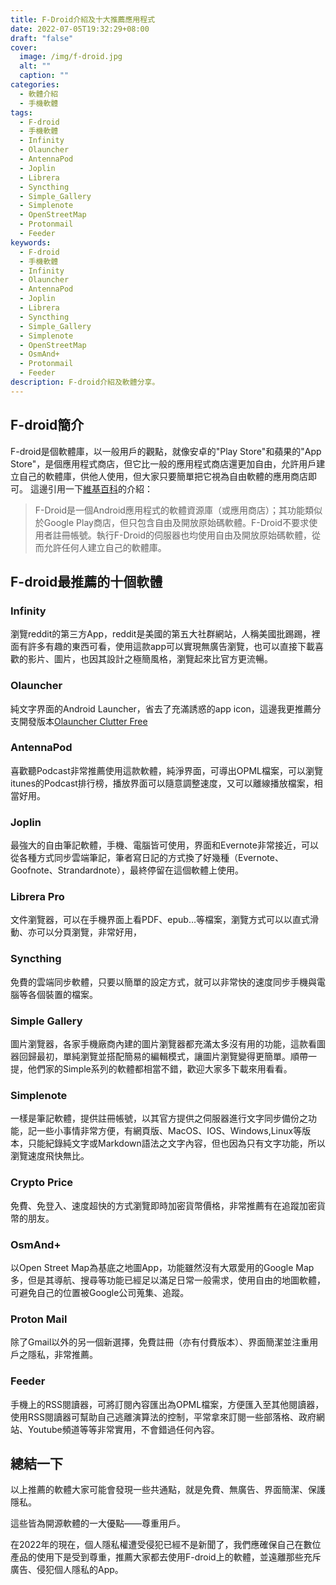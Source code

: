 ```yaml
---
title: F-Droid介紹及十大推薦應用程式
date: 2022-07-05T19:32:29+08:00
draft: "false"
cover:
  image: /img/f-droid.jpg
  alt: ""
  caption: ""
categories:
  - 軟體介紹
  - 手機軟體
tags:
  - F-droid
  - 手機軟體
  - Infinity
  - Olauncher
  - AntennaPod
  - Joplin
  - Librera
  - Syncthing
  - Simple_Gallery
  - Simplenote
  - OpenStreetMap
  - Protonmail
  - Feeder
keywords:
  - F-droid
  - 手機軟體
  - Infinity
  - Olauncher
  - AntennaPod
  - Joplin
  - Librera
  - Syncthing
  - Simple_Gallery
  - Simplenote
  - OpenStreetMap
  - OsmAnd+
  - Protonmail
  - Feeder
description: F-droid介紹及軟體分享。
---
```

F-droid簡介
---
F-droid是個軟體庫，以一般用戶的觀點，就像安卓的"Play Store"和蘋果的"App Store"，是個應用程式商店，但它比一般的應用程式商店還更加自由，允許用戶建立自己的軟體庫，供他人使用，但大家只要簡單把它視為自由軟體的應用商店即可。
這邊引用一下[維基百科](https://zh.wikipedia.org/zh-tw/F-Droid)的介紹：
> F-Droid是一個Android應用程式的軟體資源庫（或應用商店）；其功能類似於Google Play商店，但只包含自由及開放原始碼軟體。F-Droid不要求使用者註冊帳號。執行F-Droid的伺服器也均使用自由及開放原始碼軟體，從而允許任何人建立自己的軟體庫。

F-droid最推薦的十個軟體
---
### Infinity
瀏覽reddit的第三方App，reddit是美國的第五大社群網站，人稱美國批踢踢，裡面有許多有趣的東西可看，使用這款app可以實現無廣告瀏覽，也可以直接下載喜歡的影片、圖片，也因其設計之極簡風格，瀏覽起來比官方更流暢。
### Olauncher
純文字界面的Android Launcher，省去了充滿誘惑的app icon，這邊我更推薦分支開發版本[Olauncher Clutter Free](https://f-droid.org/packages/app.olaunchercf/)
### AntennaPod
喜歡聽Podcast非常推薦使用這款軟體，純淨界面，可導出OPML檔案，可以瀏覽itunes的Podcast排行榜，播放界面可以隨意調整速度，又可以離線播放檔案，相當好用。
### Joplin
最強大的自由筆記軟體，手機、電腦皆可使用，界面和Evernote非常接近，可以從各種方式同步雲端筆記，筆者寫日記的方式換了好幾種（Evernote、Goofnote、Strandardnote），最終停留在這個軟體上使用。
### Librera Pro
文件瀏覽器，可以在手機界面上看PDF、epub…等檔案，瀏覽方式可以以直式滑動、亦可以分頁瀏覽，非常好用，
### Syncthing
免費的雲端同步軟體，只要以簡單的設定方式，就可以非常快的速度同步手機與電腦等各個裝置的檔案。
### Simple Gallery
圖片瀏覽器，各家手機廠商內建的圖片瀏覽器都充滿太多沒有用的功能，這款看圖器回歸最初，單純瀏覽並搭配簡易的編輯模式，讓圖片瀏覽變得更簡單。順帶一提，他們家的Simple系列的軟體都相當不錯，歡迎大家多下載來用看看。
### Simplenote
一樣是筆記軟體，提供註冊帳號，以其官方提供之伺服器進行文字同步備份之功能，記一些小事情非常方便，有網頁版、MacOS、IOS、Windows,Linux等版本，只能紀錄純文字或Markdown語法之文字內容，但也因為只有文字功能，所以瀏覽速度飛快無比。
### Crypto Price
免費、免登入、速度超快的方式瀏覽即時加密貨幣價格，非常推薦有在追蹤加密貨幣的朋友。
### OsmAnd+
以Open Street Map為基底之地圖App，功能雖然沒有大眾愛用的Google Map多，但是其導航、搜尋等功能已經足以滿足日常一般需求，使用自由的地圖軟體，可避免自己的位置被Google公司蒐集、追蹤。
### Proton Mail
除了Gmail以外的另一個新選擇，免費註冊（亦有付費版本）、界面簡潔並注重用戶之隱私，非常推薦。
### Feeder
手機上的RSS閱讀器，可將訂閱內容匯出為OPML檔案，方便匯入至其他閱讀器，使用RSS閱讀器可幫助自己逃離演算法的控制，平常拿來訂閱一些部落格、政府網站、Youtube頻道等等非常實用，不會錯過任何內容。

總結一下
---
以上推薦的軟體大家可能會發現一些共通點，就是免費、無廣告、界面簡潔、保護隱私。

這些皆為開源軟體的一大優點——尊重用戶。

在2022年的現在，個人隱私權遭受侵犯已經不是新聞了，我們應確保自己在數位產品的使用下是受到尊重，推薦大家都去使用F-droid上的軟體，並遠離那些充斥廣告、侵犯個人隱私的App。